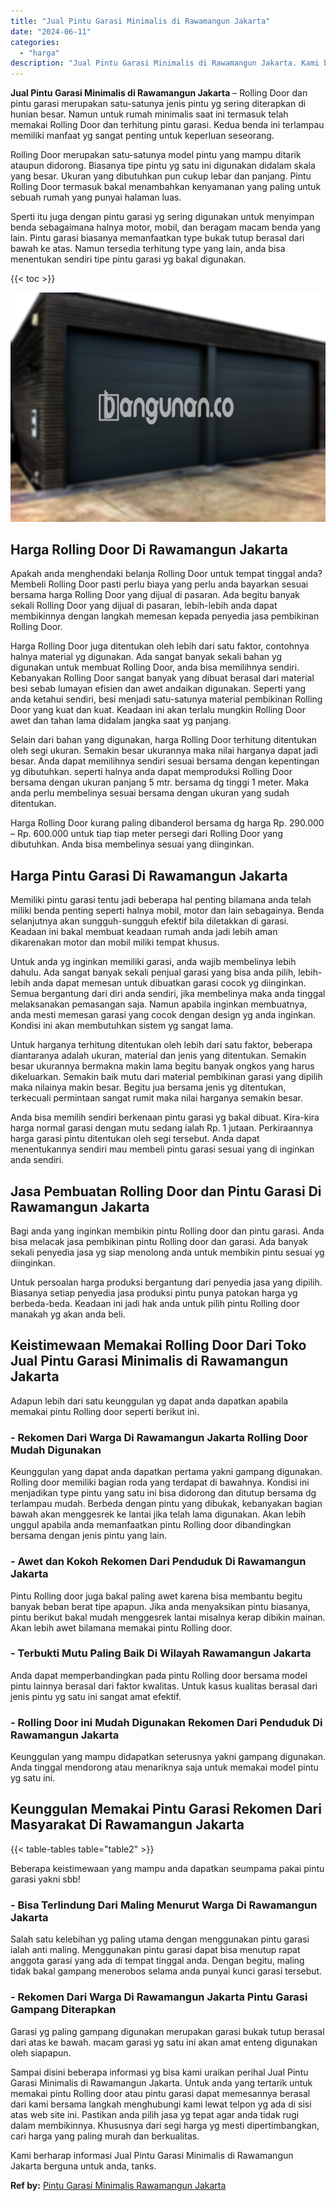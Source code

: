 ```yaml
---
title: "Jual Pintu Garasi Minimalis di Rawamangun Jakarta"
date: "2024-06-11"
categories: 
  - "harga"
description: "Jual Pintu Garasi Minimalis di Rawamangun Jakarta. Kami berharap informasi Jual Pintu Garasi Minimalis di Rawamangun Jakarta berguna untuk anda, tanks...."
---
```


**Jual Pintu Garasi Minimalis di Rawamangun Jakarta** – Rolling Door dan pintu garasi merupakan satu-satunya jenis pintu yg sering diterapkan di hunian besar. Namun untuk rumah minimalis saat ini termasuk telah memakai Rolling Door dan terhitung pintu garasi. Kedua benda ini terlampau memiliki manfaat yg sangat penting untuk keperluan seseorang.

Rolling Door merupakan satu-satunya model pintu yang mampu ditarik ataupun didorong. Biasanya tipe pintu yg satu ini digunakan didalam skala yang besar. Ukuran yang dibutuhkan pun cukup lebar dan panjang. Pintu Rolling Door termasuk bakal menambahkan kenyamanan yang paling untuk sebuah rumah yang punyai halaman luas.

Sperti itu juga dengan pintu garasi yg sering digunakan untuk menyimpan benda sebagaimana halnya motor, mobil, dan beragam macam benda yang lain. Pintu garasi biasanya memanfaatkan type bukak tutup berasal dari bawah ke atas. Namun tersedia terhitung type yang lain, anda bisa menentukan sendiri tipe pintu garasi yg bakal digunakan.

{{< toc >}}

![Jual Pintu Garasi Minimalis di Rawamangun Jakarta](/images/pintu-garasi-23.png)

## Harga Rolling Door Di Rawamangun Jakarta

Apakah anda menghendaki belanja Rolling Door untuk tempat tinggal anda? Membeli Rolling Door pasti perlu biaya yang perlu anda bayarkan sesuai bersama harga Rolling Door yang dijual di pasaran. Ada begitu banyak sekali Rolling Door yang dijual di pasaran, lebih-lebih anda dapat membikinnya dengan langkah memesan kepada penyedia jasa pembikinan Rolling Door.

Harga Rolling Door juga ditentukan oleh lebih dari satu faktor, contohnya halnya material yg digunakan. Ada sangat banyak sekali bahan yg digunakan untuk membuat Rolling Door, anda bisa memilihnya sendiri. Kebanyakan Rolling Door sangat banyak yang dibuat berasal dari material besi sebab lumayan efisien dan awet andaikan digunakan. Seperti yang anda ketahui sendiri, besi menjadi satu-satunya material pembikinan Rolling Door yang kuat dan kuat. Keadaan ini akan terlalu mungkin Rolling Door awet dan tahan lama didalam jangka saat yg panjang.

Selain dari bahan yang digunakan, harga Rolling Door terhitung ditentukan oleh segi ukuran. Semakin besar ukurannya maka nilai harganya dapat jadi besar. Anda dapat memilihnya sendiri sesuai bersama dengan kepentingan yg dibutuhkan. seperti halnya anda dapat memproduksi Rolling Door bersama dengan ukuran panjang 5 mtr. bersama dg tinggi 1 meter. Maka anda perlu membelinya sesuai bersama dengan ukuran yang sudah ditentukan.

Harga Rolling Door kurang paling dibanderol bersama dg harga Rp. 290.000 – Rp. 600.000 untuk tiap tiap meter persegi dari Rolling Door yang dibutuhkan. Anda bisa membelinya sesuai yang diinginkan.

## Harga Pintu Garasi Di Rawamangun Jakarta

Memiliki pintu garasi tentu jadi beberapa hal penting bilamana anda telah miliki benda penting seperti halnya mobil, motor dan lain sebagainya. Benda selanjutnya akan sungguh-sungguh efektif bila diletakkan di garasi. Keadaan ini bakal membuat keadaan rumah anda jadi lebih aman dikarenakan motor dan mobil miliki tempat khusus.

Untuk anda yg inginkan memiliki garasi, anda wajib membelinya lebih dahulu. Ada sangat banyak sekali penjual garasi yang bisa anda pilih, lebih-lebih anda dapat memesan untuk dibuatkan garasi cocok yg diinginkan. Semua bergantung dari diri anda sendiri, jika membelinya maka anda tinggal melaksanakan pemasangan saja. Namun apabila inginkan membuatnya, anda mesti memesan garasi yang cocok dengan design yg anda inginkan. Kondisi ini akan membutuhkan sistem yg sangat lama.

Untuk harganya terhitung ditentukan oleh lebih dari satu faktor, beberapa diantaranya adalah ukuran, material dan jenis yang ditentukan. Semakin besar ukurannya bermakna makin lama begitu banyak ongkos yang harus dikeluarkan. Semakin baik mutu dari material pembikinan garasi yang dipilih maka nilainya makin besar. Begitu jua bersama jenis yg ditentukan, terkecuali permintaan sangat rumit maka nilai harganya semakin besar.

Anda bisa memilih sendiri berkenaan pintu garasi yg bakal dibuat. Kira-kira harga normal garasi dengan mutu sedang ialah Rp. 1 jutaan. Perkiraannya harga garasi pintu ditentukan oleh segi tersebut. Anda dapat menentukannya sendiri mau membeli pintu garasi sesuai yang di inginkan anda sendiri.

## Jasa Pembuatan Rolling Door dan Pintu Garasi Di Rawamangun Jakarta

Bagi anda yang inginkan membikin pintu Rolling door dan pintu garasi. Anda bisa melacak jasa pembikinan pintu Rolling door dan garasi. Ada banyak sekali penyedia jasa yg siap menolong anda untuk membikin pintu sesuai yg diinginkan.

Untuk persoalan harga produksi bergantung dari penyedia jasa yang dipilih. Biasanya setiap penyedia jasa produksi pintu punya patokan harga yg berbeda-beda. Keadaan ini jadi hak anda untuk pilih pintu Rolling door manakah yg akan anda beli.

## Keistimewaan Memakai Rolling Door Dari Toko Jual Pintu Garasi Minimalis di Rawamangun Jakarta

Adapun lebih dari satu keunggulan yg dapat anda dapatkan apabila memakai pintu Rolling door seperti berikut ini.

### \- Rekomen Dari Warga Di Rawamangun Jakarta Rolling Door Mudah Digunakan

Keunggulan yang dapat anda dapatkan pertama yakni gampang digunakan. Rolling door memiliki bagian roda yang terdapat di bawahnya. Kondisi ini menjadikan type pintu yang satu ini bisa didorong dan ditutup bersama dg terlampau mudah. Berbeda dengan pintu yang dibukak, kebanyakan bagian bawah akan menggesrek ke lantai jika telah lama digunakan. Akan lebih unggul apabila anda memanfaatkan pintu Rolling door dibandingkan bersama dengan jenis pintu yang lain.

### \- Awet dan Kokoh Rekomen Dari Penduduk Di Rawamangun Jakarta

Pintu Rolling door juga bakal paling awet karena bisa membantu begitu banyak beban berat tipe apapun. Jika anda menyaksikan pintu biasanya, pintu berikut bakal mudah menggesrek lantai misalnya kerap dibikin mainan. Akan lebih awet bilamana memakai pintu Rolling door.

### \- Terbukti Mutu Paling Baik Di Wilayah Rawamangun Jakarta

Anda dapat memperbandingkan pada pintu Rolling door bersama model pintu lainnya berasal dari faktor kwalitas. Untuk kasus kualitas berasal dari jenis pintu yg satu ini sangat amat efektif.

### \- Rolling Door ini Mudah Digunakan Rekomen Dari Penduduk Di Rawamangun Jakarta

Keunggulan yang mampu didapatkan seterusnya yakni gampang digunakan. Anda tinggal mendorong atau menariknya saja untuk memakai model pintu yg satu ini.

## Keunggulan Memakai Pintu Garasi Rekomen Dari Masyarakat Di Rawamangun Jakarta

{{< table-tables table="table2" >}}

Beberapa keistimewaan yang mampu anda dapatkan seumpama pakai pintu garasi yakni sbb!

### \- Bisa Terlindung Dari Maling Menurut Warga Di Rawamangun Jakarta

Salah satu kelebihan yg paling utama dengan menggunakan pintu garasi ialah anti maling. Menggunakan pintu garasi dapat bisa menutup rapat anggota garasi yang ada di tempat tinggal anda. Dengan begitu, maling tidak bakal gampang menerobos selama anda punyai kunci garasi tersebut.

### \- Rekomen Dari Warga Di Rawamangun Jakarta Pintu Garasi Gampang Diterapkan

Garasi yg paling gampang digunakan merupakan garasi bukak tutup berasal dari atas ke bawah. macam garasi yg satu ini akan amat enteng digunakan oleh siapapun.

Sampai disini beberapa informasi yg bisa kami uraikan perihal Jual Pintu Garasi Minimalis di Rawamangun Jakarta. Untuk anda yang tertarik untuk memakai pintu Rolling door atau pintu garasi dapat memesannya berasal dari kami bersama langkah menghubungi kami lewat telpon yg ada di sisi atas web site ini. Pastikan anda pilih jasa yg tepat agar anda tidak rugi dalam membikinnya. Khususnya dari segi harga yg mesti dipertimbangkan, cari harga yang paling murah dan berkualitas.

Kami berharap informasi Jual Pintu Garasi Minimalis di Rawamangun Jakarta berguna untuk anda, tanks.

**Ref by:** [Pintu Garasi Minimalis Rawamangun Jakarta](https://id.wikipedia.org/wiki/Pintu)
